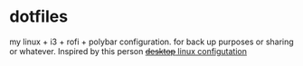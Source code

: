 # dotfiles
my linux + i3 + rofi + polybar configuration. for back up purposes or sharing or whatever. Inspired by this person
[~~desktop~~ linux configutation](https://github.com/alnj/dotfiles)
